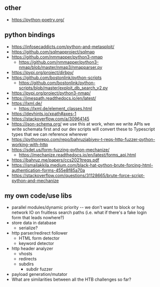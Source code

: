 ## other

- https://python-poetry.org/

## python bindings

- https://infosecaddicts.com/python-and-metasploit/
- https://github.com/sqlmapproject/sqlmap
- https://github.com/nmmapper/python3-nmap
    - https://github.com/nmmapper/python3-nmap/blob/master/nmap3/nmapparser.py
- https://pypi.org/project/dirbpy/
- https://github.com/bostonlink/python-scripts
    - https://github.com/bostonlink/python-scripts/blob/master/exploit_db_search_v2.py
- https://pypi.org/project/python3-nmap/
- https://jmespath.readthedocs.io/en/latest/
- https://lxml.de/
    - https://lxml.de/element_classes.html
- https://devhints.io/xpath#axes-1
- https://stackoverflow.com/a/30964145
- https://json-schema.org/ we use this at work, when we write APIs we write schemata first and our dev scripts will
  convert these to Typescript types that we can reference wherever
- https://pythonrepo.com/repo/bahruzjabiyev-t-reqs-http-fuzzer-python-working-with-http
- https://sdet.us/form-fuzzing-python-mechanize/
  - https://mechanize.readthedocs.io/en/latest/forms_api.html
- https://bahruz.me/papers/ccs2021treqs.pdf
- https://ismailakkila.medium.com/black-hat-python-brute-forcing-html-authentication-forms-455e8f85a70a
- https://stackoverflow.com/questions/31128665/brute-force-script-python-and-mechanize

## my own code/use libs

- parallel modules/dynamic priority -- we don't want to block or hog network IO on fruitless search paths (i.e. what if
  there's a fake login form that leads nowhere?)
- store data in database
    - serialize?
- http parser/redirect follower
    - HTML form detector
    - keyword detector
- http header analyzer
    - vhosts
    - redirects
    - subdirs
        - subdir fuzzer
- payload generation/mutator
- What are similarities between all the HTB challenges so far?

